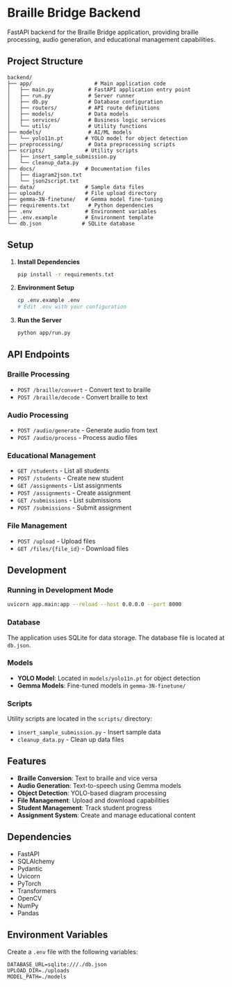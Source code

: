 # Braille Bridge Backend

FastAPI backend for the Braille Bridge application, providing braille processing, audio generation, and educational management capabilities.

## Project Structure

```
backend/
├── app/                    # Main application code
│   ├── main.py           # FastAPI application entry point
│   ├── run.py            # Server runner
│   ├── db.py             # Database configuration
│   ├── routers/          # API route definitions
│   ├── models/           # Data models
│   ├── services/         # Business logic services
│   └── utils/            # Utility functions
├── models/               # AI/ML models
│   └── yolo11n.pt       # YOLO model for object detection
├── preprocessing/        # Data preprocessing scripts
├── scripts/             # Utility scripts
│   ├── insert_sample_submission.py
│   └── cleanup_data.py
├── docs/                # Documentation files
│   ├── diagram2json.txt
│   └── json2script.txt
├── data/                # Sample data files
├── uploads/             # File upload directory
├── gemma-3N-finetune/   # Gemma model fine-tuning
├── requirements.txt      # Python dependencies
├── .env                 # Environment variables
├── .env.example         # Environment template
└── db.json             # SQLite database
```

## Setup

1. **Install Dependencies**
   ```bash
   pip install -r requirements.txt
   ```

2. **Environment Setup**
   ```bash
   cp .env.example .env
   # Edit .env with your configuration
   ```

3. **Run the Server**
   ```bash
   python app/run.py
   ```

## API Endpoints

### Braille Processing
- `POST /braille/convert` - Convert text to braille
- `POST /braille/decode` - Convert braille to text

### Audio Processing
- `POST /audio/generate` - Generate audio from text
- `POST /audio/process` - Process audio files

### Educational Management
- `GET /students` - List all students
- `POST /students` - Create new student
- `GET /assignments` - List assignments
- `POST /assignments` - Create assignment
- `GET /submissions` - List submissions
- `POST /submissions` - Submit assignment

### File Management
- `POST /upload` - Upload files
- `GET /files/{file_id}` - Download files

## Development

### Running in Development Mode
```bash
uvicorn app.main:app --reload --host 0.0.0.0 --port 8000
```

### Database
The application uses SQLite for data storage. The database file is located at `db.json`.

### Models
- **YOLO Model**: Located in `models/yolo11n.pt` for object detection
- **Gemma Models**: Fine-tuned models in `gemma-3N-finetune/`

### Scripts
Utility scripts are located in the `scripts/` directory:
- `insert_sample_submission.py` - Insert sample data
- `cleanup_data.py` - Clean up data files

## Features

- **Braille Conversion**: Text to braille and vice versa
- **Audio Generation**: Text-to-speech using Gemma models
- **Object Detection**: YOLO-based diagram processing
- **File Management**: Upload and download capabilities
- **Student Management**: Track student progress
- **Assignment System**: Create and manage educational content

## Dependencies

- FastAPI
- SQLAlchemy
- Pydantic
- Uvicorn
- PyTorch
- Transformers
- OpenCV
- NumPy
- Pandas

## Environment Variables

Create a `.env` file with the following variables:
```
DATABASE_URL=sqlite:///./db.json
UPLOAD_DIR=./uploads
MODEL_PATH=./models
```